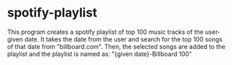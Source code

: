 # spotify-playlist
This program creates a spotify playlist of top 100 music tracks of the user-given date. It takes the date from the user and search for the top 100 songs of that date 
from "billboard.com". Then, the selected songs are added to the playlist and the playlist is named as: "{given date}-Billboard 100"
